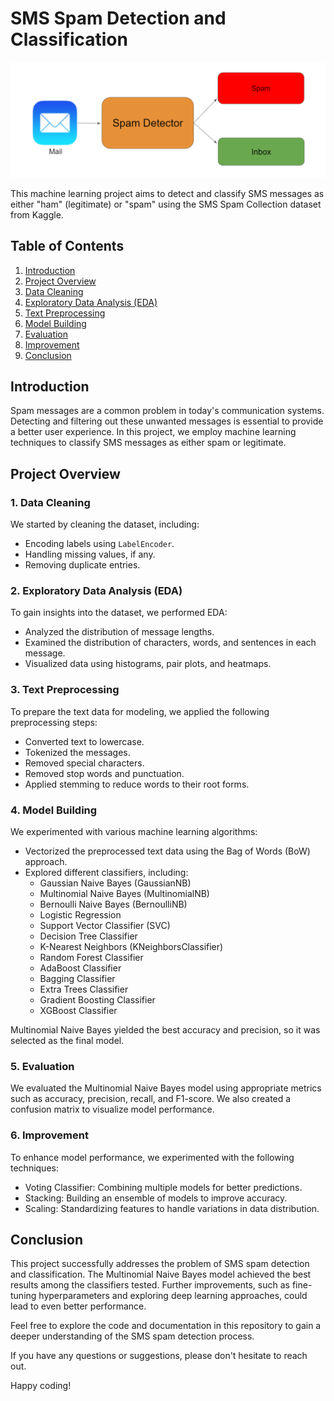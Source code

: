 # SMS Spam Detection and Classification

![Spam Detection](images/8.png)

This machine learning project aims to detect and classify SMS messages as either "ham" (legitimate) or "spam" using the SMS Spam Collection dataset from Kaggle.

## Table of Contents

1. [Introduction](#introduction)
2. [Project Overview](#project-overview)
3. [Data Cleaning](#data-cleaning)
4. [Exploratory Data Analysis (EDA)](#exploratory-data-analysis-eda)
5. [Text Preprocessing](#text-preprocessing)
6. [Model Building](#model-building)
7. [Evaluation](#evaluation)
8. [Improvement](#improvement)
9. [Conclusion](#conclusion)

## Introduction

Spam messages are a common problem in today's communication systems. Detecting and filtering out these unwanted messages is essential to provide a better user experience. In this project, we employ machine learning techniques to classify SMS messages as either spam or legitimate.

## Project Overview

### 1. Data Cleaning

We started by cleaning the dataset, including:

- Encoding labels using `LabelEncoder`.
- Handling missing values, if any.
- Removing duplicate entries.

### 2. Exploratory Data Analysis (EDA)

To gain insights into the dataset, we performed EDA:

- Analyzed the distribution of message lengths.
- Examined the distribution of characters, words, and sentences in each message.
- Visualized data using histograms, pair plots, and heatmaps.

### 3. Text Preprocessing

To prepare the text data for modeling, we applied the following preprocessing steps:

- Converted text to lowercase.
- Tokenized the messages.
- Removed special characters.
- Removed stop words and punctuation.
- Applied stemming to reduce words to their root forms.

### 4. Model Building

We experimented with various machine learning algorithms:

- Vectorized the preprocessed text data using the Bag of Words (BoW) approach.
- Explored different classifiers, including:
  - Gaussian Naive Bayes (GaussianNB)
  - Multinomial Naive Bayes (MultinomialNB)
  - Bernoulli Naive Bayes (BernoulliNB)
  - Logistic Regression
  - Support Vector Classifier (SVC)
  - Decision Tree Classifier
  - K-Nearest Neighbors (KNeighborsClassifier)
  - Random Forest Classifier
  - AdaBoost Classifier
  - Bagging Classifier
  - Extra Trees Classifier
  - Gradient Boosting Classifier
  - XGBoost Classifier

Multinomial Naive Bayes yielded the best accuracy and precision, so it was selected as the final model.

### 5. Evaluation

We evaluated the Multinomial Naive Bayes model using appropriate metrics such as accuracy, precision, recall, and F1-score. We also created a confusion matrix to visualize model performance.

### 6. Improvement

To enhance model performance, we experimented with the following techniques:

- Voting Classifier: Combining multiple models for better predictions.
- Stacking: Building an ensemble of models to improve accuracy.
- Scaling: Standardizing features to handle variations in data distribution.

## Conclusion

This project successfully addresses the problem of SMS spam detection and classification. The Multinomial Naive Bayes model achieved the best results among the classifiers tested. Further improvements, such as fine-tuning hyperparameters and exploring deep learning approaches, could lead to even better performance.

Feel free to explore the code and documentation in this repository to gain a deeper understanding of the SMS spam detection process.

If you have any questions or suggestions, please don't hesitate to reach out.

Happy coding!
